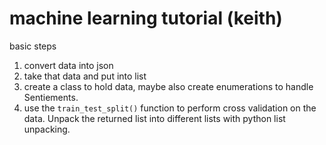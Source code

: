 # machine learning tutorial (keith)

basic steps 

1. convert data into json 
2. take that data and put into list 
3. create a class to hold data, maybe also create enumerations to handle Sentiements.
4. use the `train_test_split()` function to perform cross validation on the data. Unpack the returned list into different lists with python list unpacking. 
